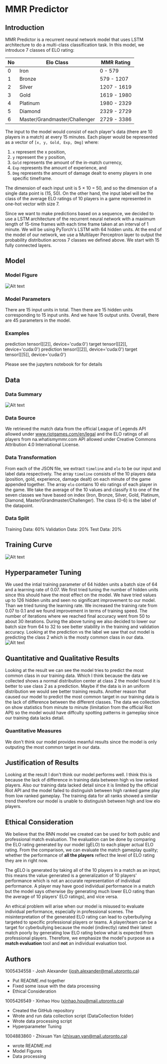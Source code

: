 # MMR Predictor

## Introduction
<!-- What deep learning model are you building? We are looking for a clear and concise description that uses standard deep learning terminology. Clearly describe the type of task that you are solving, and what your input/outputs are. -->

MMR Predictor is a recurrent neural network model that uses LSTM architecture to do a multi-class classification task. In this model, we introduce 7 classes of ELO rating:

| No  | Elo Class                     | MMR Rating  |
| --- | ---                           | ---         |
| 0   | Iron                          | 0 - 579     |
| 1   | Bronze                        | 579 - 1207  |
| 2   | Silver                        | 1207 - 1619 |
| 3   | Gold                          | 1619 - 1980 |
| 4   | Platinum                      | 1980 - 2329 |
| 5   | Diamond                       | 2329 - 2729 |
| 6   | Master/Grandmaster/Challenger | 2729 - 3386 |

The input to the model would consist of each player's data (there are 10 players in a match) at every 15 minutes. Each player would be represented as a vector of `[x, y, Gold, Exp, Dmg]` where: 
1. `x` represent the x position,
2. `y` represent the y position,
3. `Gold` represents the amount of the in-match currency,
4. `Exp` represents the amount of experience, and
5. `Dmg` represents the amount of damage dealt to enemy players in one specific timeframe.

The dimension of each input unit is 5 $\times$ 10 = 50, and so the dimension of a single data point is (15, 50). On the other hand, the input label will be the class of the average ELO ratings of 10 players in a game represented in one-hot vector with size 7. 

Since we want to make predictions based on a sequence, we decided to use a LSTM architecture of the recurrent neural network with a maximum length of 15-time frames with each time frame taken at an interval of 1 minute. We will be using PyTorch's LSTM with 64 hidden units. At the end of the model of our network, we use a Multilayer Perceptron layer to output the probability distribution across 7 classes we defined above. We start with 15 fully connected layers. 

## Model

### Model Figure
<!-- A figure/diagram of the model architecture that demonstrates understanding of the steps involved in computing the forward pass. We are looking to see if you understand the steps involved in the model computation (i.e. are you treating the model as a black box or do you understand what it’s doing?) -->

![Alt text](/image_figure.png?raw=true)

### Model Parameters
<!-- Count the number of parameters in the model, and a description of where the parameters come from. Again, we are looking to see if you understand what the model is doing, and what parameters are being tuned. -->
There are 15 input units in total. Then there are 15 hidden units corresponding to 15 input units. And we 
have 15 output units. Overall, there are 45 parameters in the model.


### Examples
<!-- Examples of how the model performs on two actual examples from the test set: one successful and one unsuccessful. -->

prediction tensor([[2]], device='cuda:0')
target tensor([[2]], device='cuda:0')
prediction tensor([[2]], device='cuda:0')
target tensor([[5]], device='cuda:0')

Please see the jupyters notebook for for details  

## Data

### Data Summary
<!-- Provide summary statistics of your data to help interpret your results, similar to in the proposal. Please review the feedback provided in the proposal for some guidance on what information is helpful for interpreting your model behaviour.-->
![Alt text](/data_distribution.png?raw=true)
### Data Source
<!-- Describe the source of your data. -->
We retrieved the match data from the official League of Legends API allowed under www.riotgames.com/en/legal and the ELO ratings of all players from na.whatismymmr.com API allowed under Creative Commons Attribution 4.0 International License. 


### Data Transformation
<!-- Describe how you transformed the data, i.e. the steps you took to turn the data from what you downloaded, to something that a neural network can use as input. We are looking for a concise description that has just enough information for another person to replicate your process.-->

From each of the JSON file, we extract `timeline` and `elo` to be our input and label data respectively. The array `timeline` consists of the 10 players data (position, gold, experience, damage dealt) on each minute of the game appended together. The array `elo` contains 10 elo ratings of each player in the game. We take the average of the 10 values and classify it to one of the seven classes we have based on index (Iron, Bronze, Silver, Gold, Platinum, Diamond, Master/Grandmaster/Challenger). The class (0-6) is the label of the datapoint.


### Data Split
<!-- If appropriate to your project, describe how the train/validation/test set was split. Note that splitting strategy is not always straightforward, so we are looking to see a split that can be justified. -->
Training Data: 60%
Validation Data: 20%
Test Data:  20%
<!-- Missing justification -->

## Training Curve
<!--The training curve of your final model. We are looking for a curve that shows both training and validation performance (if applicable). Your training curve should look reasonable for the problem that you are solving.-->
![Alt text](/loss_accuracy_graph.png?raw=true)

## Hyperparameter Tuning
<!--A justification that your implemented method performed reasonably, given the difficulty of the problem—or a hypothesis for why it doesn’t. This is extremely important. We are looking for an interpretation of the result. You may want to refer to your data summary and hyperparameter choices to make your argument. -->

We used the intial training parameter of 64 hidden units a batch size of 64 and a learning rate of 0.07. We first tried tuning the number of hidden units since this should have the most effect on the model. We have tried values up to 126 hidden units and seen no significant improvement to our model. Than we tried tuning the learning rate. We increased the training rate from 0.07 to 0.1 and we found improvement in terms of training speed. The number of iterations where we reached final accuracy went from 50 to about 30 iterations. During the above tuning we also decided to lower our batch size from 64 to 32 to see better stability in the training and validation accuracy. Looking at the prediction vs the label we saw that out model is predicting the class 2 which is the mosty common class in our data. 
![Alt text](/training_accuracy.png?raw=true)

## Quantitative and Qualitative Results
<!-- Describe the quantitative and qualitative results. You may choose to use a table or figure to aid in your description. We are looking for both a clear presentation, and a result that makes sense given your data summary. (As an extreme example, you should not have a result that performs worse than a model that, say, predicts the most common class.)-->

Looking at the result we can see the model tries to predict the most common class in our training data. Which I think because the data we collected shows a normal distribution center at class 2 the model found it is better to use class 2 as a prediction. Maybe if the data is in an uniform distribution we would see better training results. Another reason that caused our model to predict the most common target in our training data is the lack of difference between the different classes. The data we collection on show statistics from minute to minute (limitation from the official Riot API) so the model would have diffculty spotting patterns in gameplay since our training data lacks detail. 

### Quantitative Measures
<!-- A description and justification of the quantitative measure that you are using to evaluate your results. For some problems this will be straightforward. For others, please justify the measure that you chose. -->
We don't think our model provides meanful results since the model is only outputing the most common target in our data. 


## Justification of Results
<!-- A justification that your implemented method performed reasonably, given the difficulty of the problem—or a hypothesis for why it doesn’t. This is extremely important. We are looking for an interpretation of the result. You may want to refer to your data summary and hyperparameter choices to make your argument. -->

Looking at the result I don't think our model performs well. I think this is because the lack of difference in training data between high vs low ranked players. Also our training data lacked detail since it is limited by the official Riot API and the model failed to distinguish between high ranked game play from low ranked gameplay. The training data for all ranks showed a similar trend therefore our model is unable to distinguish between high and low elo players. 

## Ethical Consideration
We believe that the RNN model we created can be used for both public and professional match evaluation. The evaluation can be done by comparing the ELO rating generated by our model (gELO) to each player actual ELO rating. From the comparison, we can evaluate the match gameplay quality; whether the performance of **all the players** reflect the level of ELO rating they are in right now.  

The gELO is generated by taking all of the 10 players in a match as an input; this means the value generated is a generalization of 10 players' performance which is not an accurate representation of individual performance. A player may have good individual performance in a match but the model says otherwise (by generating much lower ELO rating than the average of 10 players' ELO ratings), and vice versa.

An ethical problem will arise when our model is misused to evaluate individual performance, especially in professional scenes. The misinterpretation of the generated ELO rating can lead to cyberbullying targeted to specific professional players or teams. A player/team can be a target for cyberbullying because the model (indirectly) rated their latest match poorly by generating low ELO rating below what is expected from professional players. Therefore, we emphasize the model's purpose as a **match evaluation** tool and **not** an individual evaluation tool. 

## Authors

1005434558 - Josh Alexander (josh.alexander@mail.utoronto.ca)
- Put README.md together
- Fixed some issue with the data processing
- Ethical Consideration

1005426549 - Xinhao Hou (xinhao.hou@mail.utoronto.ca)
- Created the GitHub repository
- Wrote and run data collection script (DataCollection folder)
- Wrote data processing script 
- Hyperparameter Tuning

1004883860 - Zhixuan Yan (zhixuan.yan@mail.utoronto.ca)
- wrote README.md
- Model Figures
- Data processing 
